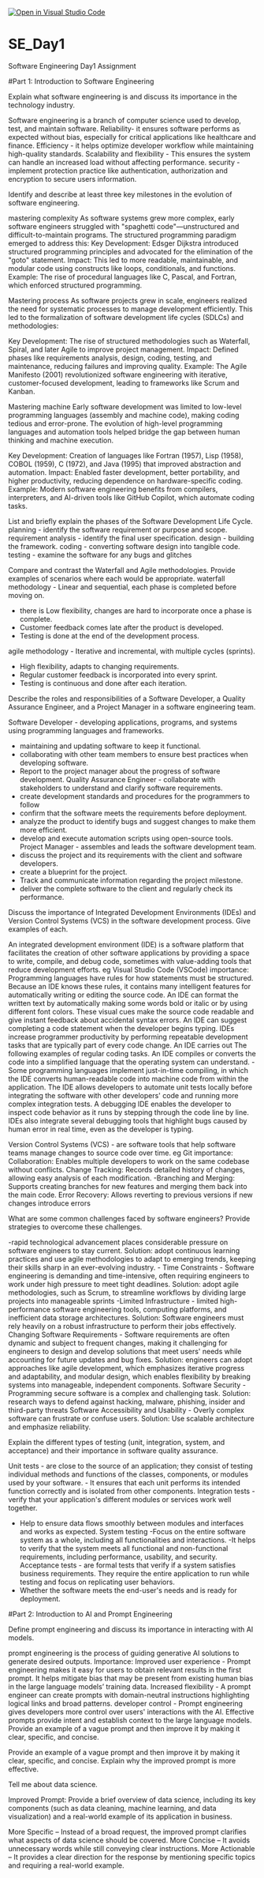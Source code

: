 [![Open in Visual Studio Code](https://classroom.github.com/assets/open-in-vscode-2e0aaae1b6195c2367325f4f02e2d04e9abb55f0b24a779b69b11b9e10269abc.svg)](https://classroom.github.com/online_ide?assignment_repo_id=18363898&assignment_repo_type=AssignmentRepo)
# SE_Day1
Software Engineering Day1 Assignment

#Part 1: Introduction to Software Engineering

Explain what software engineering is and discuss its importance in the technology industry.

Software engineering is a branch of computer science used to develop, test, and maintain software.
Reliability- it ensures software performs as expected without bias, especially for critical applications like healthcare  and finance. 
Efficiency - it helps optimize developer workflow while maintaining high-quality standards.
 Scalability and flexibility - This ensures the system can handle an increased load without affecting performance.
 security - implement protection practice like authentication, authorization and encryption to secure users information.
 
Identify and describe at least three key milestones in the evolution of software engineering.

mastering complexity
As software systems grew more complex, early software engineers struggled with "spaghetti code"—unstructured and difficult-to-maintain programs. The structured programming paradigm emerged to address this:
Key Development: Edsger Dijkstra introduced structured programming principles and advocated for the elimination of the "goto" statement.
Impact: This led to more readable, maintainable, and modular code using constructs like loops, conditionals, and functions.
Example: The rise of procedural languages like C, Pascal, and Fortran, which enforced structured programming.

Mastering process
As software projects grew in scale, engineers realized the need for systematic processes to manage development efficiently. This led to the formalization of software development life cycles (SDLCs) and methodologies:

Key Development: The rise of structured methodologies such as Waterfall, Spiral, and later Agile to improve project management.
Impact: Defined phases like requirements analysis, design, coding, testing, and maintenance, reducing failures and improving quality.
Example: The Agile Manifesto (2001) revolutionized software engineering with iterative, customer-focused development, leading to frameworks like Scrum and Kanban.

Mastering machine
Early software development was limited to low-level programming languages (assembly and machine code), making coding tedious and error-prone. The evolution of high-level programming languages and automation tools helped bridge the gap between human thinking and machine execution.

Key Development: Creation of languages like Fortran (1957), Lisp (1958), COBOL (1959), C (1972), and Java (1995) that improved abstraction and automation.
Impact: Enabled faster development, better portability, and higher productivity, reducing dependence on hardware-specific coding.
Example: Modern software engineering benefits from compilers, interpreters, and AI-driven tools like GitHub Copilot, which automate coding tasks.


List and briefly explain the phases of the Software Development Life Cycle.
planning - identify the software requirement or purpose and scope.
requirement analysis - identify the final user specification. 
design - building the framework. 
coding - converting software design into tangible code.
testing - examine the software for any bugs and glitches


Compare and contrast the Waterfall and Agile methodologies. Provide examples of scenarios where each would be appropriate.
waterfall methodology - Linear and sequential, each phase is completed before moving on. 
- there is Low flexibility,
 changes are hard to incorporate once a phase is complete.
 - Customer feedback comes late after the product is developed.
 - Testing is done at the end of the development process.


agile methodology - Iterative and incremental, with multiple cycles (sprints). 
- High flexibility, adapts to changing requirements. 
- Regular customer feedback is incorporated into every sprint. 
- Testing is continuous and done after each iteration.


Describe the roles and responsibilities of a Software Developer, a Quality Assurance Engineer, and a Project Manager in a software engineering team.

Software Developer - developing applications, programs, and systems using programming languages and frameworks.
 - maintaining and updating software to keep it functional. 
- collaborating with other team members to ensure best practices when developing software.
 - Report to the project manager about the progress of software development.
Quality Assurance Engineer - collaborate with stakeholders to understand and clarify software requirements.
 - create development standards and procedures for the programmers to follow
 - confirm that the software meets the requirements before deployment. 
- analyze the product to identify bugs and suggest changes to make them more efficient. 
- develop and execute automation scripts using open-source tools.
Project Manager - assembles and leads the software development team.
 - discuss the project and its requirements with the client and software developers.
 - create a blueprint for the project.
 - Track and communicate information regarding the project milestone.
 - deliver the complete software to the client and regularly check its performance.

Discuss the importance of Integrated Development Environments (IDEs) and Version Control Systems (VCS) in the software development process. Give examples of each.

An integrated development environment (IDE) is a software platform that facilitates the creation of other software applications by providing a space to write, compile, and debug code, sometimes with value-adding tools that reduce development efforts. eg Visual Studio Code (VSCode)
importance:
Programming languages have rules for how statements must be structured. Because an IDE knows these rules, it contains many intelligent features for automatically writing or editing the source code.
An IDE can format the written text by automatically making some words bold or italic or by using different font colors. These visual cues make the source code readable and give instant feedback about accidental syntax errors.
An IDE can suggest completing a code statement when the developer begins typing.
IDEs increase programmer productivity by performing repeatable development tasks that are typically part of every code change. An IDE carries out The following examples of regular coding tasks.
An IDE compiles or converts the code into a simplified language that the operating system can understand. - Some programming languages implement just-in-time compiling, in which the IDE converts human-readable code into machine code from within the application.
The IDE allows developers to automate unit tests locally before integrating the software with other developers' code and running more complex integration tests.
A debugging IDE enables the developer to inspect code behavior as it runs by stepping through the code line by line. IDEs also integrate several debugging tools that highlight bugs caused by human error in real time, even as the developer is typing.

Version Control Systems (VCS) - are software tools that help software teams manage changes to source code over time. eg Git
importance:
Collaboration: Enables multiple developers to work on the same codebase without conflicts.
Change Tracking: Records detailed history of changes, allowing easy analysis of each modification. 
-Branching and Merging: Supports creating branches for new features and merging them back into the main code.
Error Recovery: Allows reverting to previous versions if new changes introduce errors


What are some common challenges faced by software engineers? Provide strategies to overcome these challenges.

-rapid technological advancement places considerable pressure on software engineers to stay current.
 Solution: adopt continuous learning practices and use agile methodologies to adapt to emerging trends, keeping their skills sharp in an ever-evolving industry. -
Time Constraints - Software engineering is demanding and time-intensive, often requiring engineers to work under high pressure to meet tight deadlines.
 Solution: adopt agile methodologies, such as Scrum, to streamline workflows by dividing large projects into manageable sprints 
-Limited Infrastructure - limited high-performance software engineering tools, computing platforms, and inefficient data storage architectures. 
 Solution: Software engineers must rely heavily on a robust infrastructure to perform their jobs effectively.
Changing Software Requirements - Software requirements are often dynamic and subject to frequent changes, making it challenging for engineers to design and develop solutions that meet users' needs while accounting for future updates and bug fixes. 
Solution: engineers can adopt approaches like agile development, which emphasizes iterative progress and adaptability, and modular design, which enables flexibility by breaking systems into manageable, independent components.
Software Security - Programming secure software is a complex and challenging task. 
Solution: research ways to defend against hacking, malware, phishing, insider and third-party threats
Software Accessibility and Usability - Overly complex software can frustrate or confuse users. 
Solution: Use scalable architecture and emphasize reliability.


Explain the different types of testing (unit, integration, system, and acceptance) and their importance in software quality assurance.

Unit tests - are close to the source of an application; they consist of testing individual methods and functions of the classes, components, or modules used by your software. - It ensures that each unit performs its intended function correctly and is isolated from other components.
 Integration tests - verify that your application's different modules or services work well together.
 - Help to ensure data flows smoothly between modules and interfaces and works as expected.
 System testing -Focus on the entire software system as a whole, including all functionalities and interactions.
 -It helps to verify that the system meets all functional and non-functional requirements, including performance, usability, and security.
Acceptance tests - are formal tests that verify if a system satisfies business requirements. They require the entire application to run while testing and focus on replicating user behaviors. 
- Whether the software meets the end-user's needs and is ready for deployment.


#Part 2: Introduction to AI and Prompt Engineering


Define prompt engineering and discuss its importance in interacting with AI models.

prompt engineering  is the process of guiding generative AI solutions to generate desired outputs.
Importance:
Improved user experience - Prompt engineering makes it easy for users to obtain relevant results in the first prompt. It helps mitigate bias that may be present from existing human bias in the large language models’ training data.
Increased flexibility - A prompt engineer can create prompts with domain-neutral instructions highlighting logical links and broad patterns.
developer control - Prompt engineering gives developers more control over users' interactions with the AI. Effective prompts provide intent and establish context to the large language models. Provide an example of a vague prompt and then improve it by making it clear, specific, and concise.



Provide an example of a vague prompt and then improve it by making it clear, specific, and concise. Explain why the improved prompt is more effective.

Tell me about data science.

Improved Prompt:
Provide a brief overview of data science, including its key components (such as data cleaning, machine learning, and data visualization) and a real-world example of its application in business.

More Specific – Instead of a broad request, the improved prompt clarifies what aspects of data science should be covered.
More Concise – It avoids unnecessary words while still conveying clear instructions.
More Actionable – It provides a clear direction for the response by mentioning specific topics and requiring a real-world example.


